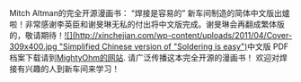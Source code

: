Mitch Altman的完全开源漫画书： “焊接是容易的” 新车间制造的简体中文版出爐啦！非常感谢李英臣和谢旻琳无私的付出将中文版完成。谢旻琳会再翻成繁体版的，敬请期待！[![](http://xinchejian.com/wp-content/uploads/2011/04/Cover-309x400.jpg "Simplified Chinese version of \"Soldering is easy\")](http://mightyohm.com/files/soldercomic/translations/FullSolderComicChinese.pdf)中文版 PDF 档案下载请到[MightyOhm的网站](http://mightyohm.com/blog/2011/04/soldering-is-easy-comic-book/). 请广泛传播这本完全开源的漫画书！ 欢迎对焊接有兴趣的人到新车间来学习！